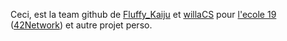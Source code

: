 Ceci, est la team github de [Fluffy_Kaiju](https://github.com/Matthew-Dreemurr) et [willaCS](https://github.com/willaCS) pour [l'ecole 19](https://campus19.be/) ([42Network](https://42.fr/en/network-42/)) et autre projet perso.
